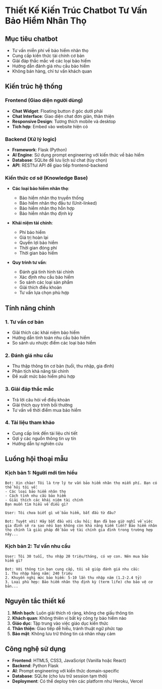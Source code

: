 # Thiết Kế Kiến Trúc Chatbot Tư Vấn Bảo Hiểm Nhân Thọ

## Mục tiêu chatbot
- Tư vấn miễn phí về bảo hiểm nhân thọ
- Cung cấp kiến thức tài chính cơ bản
- Giải đáp thắc mắc về các loại bảo hiểm
- Hướng dẫn đánh giá nhu cầu bảo hiểm
- Không bán hàng, chỉ tư vấn khách quan

## Kiến trúc hệ thống

### Frontend (Giao diện người dùng)
- **Chat Widget**: Floating button ở góc dưới phải
- **Chat Interface**: Giao diện chat đơn giản, thân thiện
- **Responsive Design**: Tương thích mobile và desktop
- **Tích hợp**: Embed vào website hiện có

### Backend (Xử lý logic)
- **Framework**: Flask (Python)
- **AI Engine**: Sử dụng prompt engineering với kiến thức về bảo hiểm
- **Database**: SQLite để lưu lịch sử chat (tùy chọn)
- **API**: RESTful API để giao tiếp frontend-backend

### Kiến thức cơ sở (Knowledge Base)
- **Các loại bảo hiểm nhân thọ**:
  - Bảo hiểm nhân thọ truyền thống
  - Bảo hiểm nhân thọ đầu tư (Unit-linked)
  - Bảo hiểm nhân thọ hỗn hợp
  - Bảo hiểm nhân thọ định kỳ

- **Khái niệm tài chính**:
  - Phí bảo hiểm
  - Giá trị hoàn lại
  - Quyền lợi bảo hiểm
  - Thời gian đóng phí
  - Thời gian bảo hiểm

- **Quy trình tư vấn**:
  - Đánh giá tình hình tài chính
  - Xác định nhu cầu bảo hiểm
  - So sánh các loại sản phẩm
  - Giải thích điều khoản
  - Tư vấn lựa chọn phù hợp

## Tính năng chính

### 1. Tư vấn cơ bản
- Giải thích các khái niệm bảo hiểm
- Hướng dẫn tính toán nhu cầu bảo hiểm
- So sánh ưu nhược điểm các loại bảo hiểm

### 2. Đánh giá nhu cầu
- Thu thập thông tin cơ bản (tuổi, thu nhập, gia đình)
- Phân tích khả năng tài chính
- Đề xuất mức bảo hiểm phù hợp

### 3. Giải đáp thắc mắc
- Trả lời câu hỏi về điều khoản
- Giải thích quy trình bồi thường
- Tư vấn về thời điểm mua bảo hiểm

### 4. Tài liệu tham khảo
- Cung cấp link đến tài liệu chi tiết
- Gợi ý các nguồn thông tin uy tín
- Hướng dẫn tự nghiên cứu

## Luồng hội thoại mẫu

### Kịch bản 1: Người mới tìm hiểu
```
Bot: Xin chào! Tôi là trợ lý tư vấn bảo hiểm nhân thọ miễn phí. Bạn có thể hỏi tôi về:
- Các loại bảo hiểm nhân thọ
- Cách tính nhu cầu bảo hiểm
- Giải thích các khái niệm tài chính
Bạn muốn tìm hiểu về điều gì?

User: Tôi chưa biết gì về bảo hiểm, bắt đầu từ đâu?

Bot: Tuyệt vời! Hãy bắt đầu với câu hỏi: Bạn đã bao giờ nghĩ về việc gia đình sẽ ra sao nếu bạn không còn khả năng kiếm tiền? Bảo hiểm nhân thọ chính là giải pháp để bảo vệ tài chính gia đình trong trường hợp này...
```

### Kịch bản 2: Tư vấn nhu cầu
```
User: Tôi 30 tuổi, thu nhập 20 triệu/tháng, có vợ con. Nên mua bảo hiểm gì?

Bot: Với thông tin bạn cung cấp, tôi sẽ giúp đánh giá nhu cầu:
1. Thu nhập hàng năm: 240 triệu
2. Khuyến nghị mức bảo hiểm: 5-10 lần thu nhập năm (1.2-2.4 tỷ)
3. Loại phù hợp: Bảo hiểm nhân thọ định kỳ (term life) cho bảo vệ cơ bản...
```

## Nguyên tắc thiết kế
1. **Minh bạch**: Luôn giải thích rõ ràng, không che giấu thông tin
2. **Khách quan**: Không thiên vị bất kỳ công ty bảo hiểm nào
3. **Giáo dục**: Tập trung vào việc giáo dục kiến thức
4. **Thân thiện**: Giao tiếp dễ hiểu, tránh thuật ngữ phức tạp
5. **Bảo mật**: Không lưu trữ thông tin cá nhân nhạy cảm

## Công nghệ sử dụng
- **Frontend**: HTML5, CSS3, JavaScript (Vanilla hoặc React)
- **Backend**: Python Flask
- **AI**: Prompt engineering với kiến thức domain-specific
- **Database**: SQLite (cho lưu trữ session tạm thời)
- **Deployment**: Có thể deploy trên các platform như Heroku, Vercel

